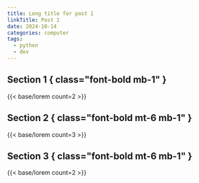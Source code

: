 ```yaml
---
title: Long title for post 1
linkTitle: Post 1
date: 2024-10-14
categories: computer
tags:
  - python
  - dev
---
```

## Section 1 { class="font-bold mb-1" }
{{< base/lorem count=2 >}}

## Section 2 { class="font-bold mt-6 mb-1" }
{{< base/lorem count=3 >}}

## Section 3 { class="font-bold mt-6 mb-1" }
{{< base/lorem count=2 >}}